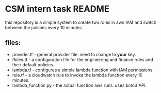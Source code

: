 # CSM intern task README

this repository is a simple system to create two roles in aws IAM and switch between the policies every 10 minutes.

## files:
* provider.tf - general provider file. need to change to **your** key.
* Roles.tf - a configuration file for the engineering and finance roles and their default policies.
* lambda.tf - configures a simple lambda function with IAM permissions.
* rule.tf - a cloudwatch rule to invoke the lambda function every 10 minutes.
* lambda_function.py - the actual function aws runs. uses boto3 API.
